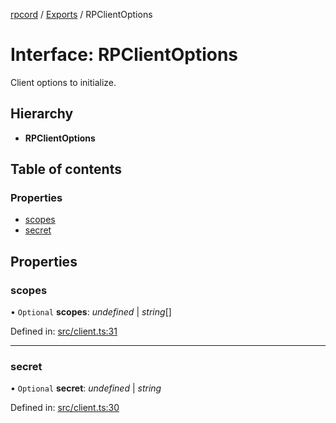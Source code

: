 [rpcord](../README.md) / [Exports](../modules.md) / RPClientOptions

# Interface: RPClientOptions

Client options to initialize.

## Hierarchy

* **RPClientOptions**

## Table of contents

### Properties

- [scopes](rpclientoptions.md#scopes)
- [secret](rpclientoptions.md#secret)

## Properties

### scopes

• `Optional` **scopes**: *undefined* \| *string*[]

Defined in: [src/client.ts:31](https://github.com/DjDeveloperr/RPCord/blob/e541738/src/client.ts#L31)

___

### secret

• `Optional` **secret**: *undefined* \| *string*

Defined in: [src/client.ts:30](https://github.com/DjDeveloperr/RPCord/blob/e541738/src/client.ts#L30)
